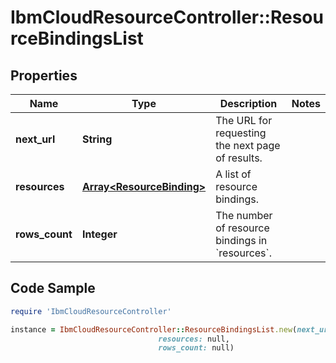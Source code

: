 # IbmCloudResourceController::ResourceBindingsList

## Properties

Name | Type | Description | Notes
------------ | ------------- | ------------- | -------------
**next_url** | **String** | The URL for requesting the next page of results. | 
**resources** | [**Array&lt;ResourceBinding&gt;**](ResourceBinding.md) | A list of resource bindings. | 
**rows_count** | **Integer** | The number of resource bindings in &#x60;resources&#x60;. | 

## Code Sample

```ruby
require 'IbmCloudResourceController'

instance = IbmCloudResourceController::ResourceBindingsList.new(next_url: null,
                                 resources: null,
                                 rows_count: null)
```


